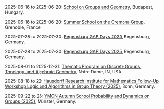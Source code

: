 2025-06-16 to 2025-06-20: [School on Groups and Geometry](https://erdoscenter.renyi.hu/school-groups-geometry-2025 "The school trains researchers in groups and geometry, focusing on topological applications. Topics include group actions, geometric group theory, and hyperbolic geometry. Lectures cover connections to quantum topology and string theory, emphasizing geometric structures."), Budapest, Hungary.

2025-06-16 to 2025-06-20: [Summer School on the Cremona Group](https://www.institut-fourier.univ-grenoble-alpes.fr/cremona-2025 "The summer school trains researchers in the Cremona group, focusing on algebraic geometry. Topics include birational transformations, group actions, and moduli spaces. Lectures cover applications in string theory and dynamical systems."), Grenoble, France.

2025-07-28 to 2025-07-30: [Regensburg GAP Days 2025](https://cvgmt.sns.it/event/1003/ "GAP Days 2025 focuses on computational group theory using GAP software. Topics include group algorithms, representation theory, and computational algebra. Discussions cover applications in number theory and quantum physics, advancing computational mathematical tools."), Regensburg, Germany.

2025-07-28 to 2025-07-30: [Regensburg GAP Days 2025](https://wimregensburg.app.uni-regensburg.de/conference.html "The workshop explores advancements in GAP, focusing on computational algebra and group theory. Topics include permutation groups, matrix groups, and algorithmic developments. Discussions cover applications in cryptography and quantum mechanics, enhancing computational techniques."), Regensburg, Germany.

2025-08-01 to 2025-12-31: [Thematic Program on Discrete Groups, Topology, and Algebraic Geometry](http://www.nd.edu/math/thematic-program-2025/ "The program explores discrete groups, topology, and algebraic geometry, focusing on interdisciplinary applications. Topics include group actions, moduli spaces, and geometric structures. Discussions cover connections to quantum field theory and number theory."), Notre Dame, IN, USA.

2025-08-18 to 22: [Hausdorff Research Institute for Mathematics Follow-Up Workshop Logic and Algorithms in Group Theory (2025)](https://www.mathematics.uni-bonn.de/him/programs/follow-up-workshops/2025_08_18 "This workshop focuses on logic and algorithms in group theory, covering computational group theory, algorithmic decidability, and geometric group theory. Topics include applications in cryptography and combinatorial algebra, emphasizing logical and computational approaches to group-theoretic problems."), Bonn, Germany.

2025-09-22 to 26: [YMCN Autumn School Probability and Dynamics on Groups (2025)](https://www.uni-muenster.de/MathematicsMuenster/events/2025/probdyn-on-groups.shtml "This school explores probability and dynamics on groups, covering random walks, group actions, and stochastic processes. Topics include applications in geometric group theory, statistical physics, and networks, emphasizing probabilistic methods for group-theoretic dynamical systems."), Münster, Germany.


